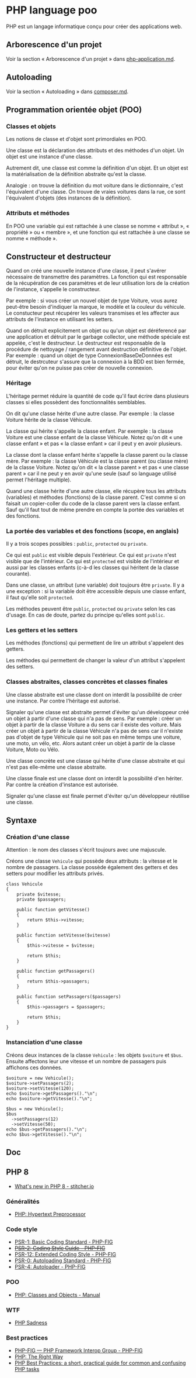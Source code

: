 # PHP language poo

PHP est un langage informatique conçu pour créer des applications web.

## Arborescence d'un projet

Voir la section « Arborescence d'un projet » dans [php-application.md](php-application.md).

## Autoloading

Voir la section « Autoloading » dans [composer.md](composer.md).

## Programmation orientée objet (POO)

### Classes et objets

Les notions de classe et d'objet sont primordiales en POO.

Une classe est la déclaration des attributs et des méthodes d'un objet.
Un objet est une instance d'une classe.

Autrement dit, une classe est comme la définition d'un objet.
Et un objet est la matérialisation de la définition abstraite qu'est la classe.

Analogie : on trouve la définition du mot voiture dans le dictionnaire, c'est l'équivalent d'une classe.
On trouve de vraies voitures dans la rue, ce sont l'équivalent d'objets (des instances de la définition).

### Attributs et méthodes

En POO une variable qui est rattachée à une classe se nomme « attribut », « propriété » ou « membre », et une fonction qui est rattachée à une classe se nomme « méthode ».

## Constructeur et destructeur

Quand on créé une nouvelle instance d'une classe, il peut s'avérer nécessaire de transmettre des paramètres. La fonction qui est responsable de la récupération de ces paramètres et de leur utilisation lors de la création de l'instance, s'appelle le constructeur.

Par exemple : si vous créer un nouvel objet de type Voiture, vous aurez peut-être besoin d'indiquer la marque, le modèle et la couleur du véhicule. Le constucteur peut récupérer les valeurs transmises et les affecter aux attributs de l'instance en utilisant les setters.

Quand on détruit explicitement un objet ou qu'un objet est déréferencé par une application et détruit par le garbage collector, une méthode spéciale est appelée, c'est le destructeur. Le destructeur est responsable de la procédure de nettoyage / rangement avant destruction définitive de l'objet. Par exemple : quand un objet de type ConnexionBaseDeDonnées est détruit, le destrcuteur s'assure que la connexion à la BDD est bien fermée, pour éviter qu'on ne puisse pas créer de nouvelle connexion.

### Héritage

L'héritage permet réduire la quantité de code qu'il faut écrire dans plusieurs classes si elles possèdent des fonctionnalités semblables.

On dit qu'une classe hérite d'une autre classe. Par exemple : la classe Voiture hérite de la classe Véhicule.

La classe qui hérite s'appelle la classe enfant. Par exemple : la classe Voiture est une classe enfant de la classe Véhicule. Notez qu'on dit « une classe enfant » et pas « la classe enfant » car il peut y en avoir plusieurs.

La classe dont la classe enfant hérite s'appelle la classe parent ou la classe mère. Par exemple : la classe Véhicule est la classe parent (ou classe mère) de la classe Voiture. Notez qu'on dit « la classe parent » et pas « une classe parent » car il ne peut y en avoir qu'une seule (sauf so language utilisé permet l'héritage multiple).

Quand une classe hérite d'une autre classe, elle récupère tous les attributs (variables) et méthodes (fonctions) de la classe parent. C'est comme si on faisait un copier-coller du code de la classe parent vers la classe enfant. Sauf qu'il faut tout de même prendre en compte la portée des variables et des fonctions.

### La portée des variables et des fonctions (scope, en anglais)

Il y a trois scopes possibles : `public`, `protected` ou `private`.

Ce qui est `public` est visible depuis l'extérieur.
Ce qui est `private` n'est visible que de l'intérieur.
Ce qui est `protected` est visible de l'intérieur et aussi par les classes enfants (c-à-d les classes qui héritent de la classe courante).

Dans une classe, un attribut (une variable) doit toujours être `private`.
Il y a une exception : si la variable doit être accessible depuis une classe enfant, il faut qu'elle soit `protected`.

Les méthodes peuvent être `public`, `protected` ou `private` selon les cas d'usage.
En cas de doute, partez du principe qu'elles sont `public`.

### Les getters et les setters

Les méthodes (fonctions) qui permettent de lire un attribut s'appelent des getters.

Les méthodes qui permettent de changer la valeur d'un attribut s'appelent des setters.

### Classes abstraites, classes concrètes et classes finales

Une classe abstraite est une classe dont on interdit la possibilité de créer une instance. Par contre l'héritage est autorisé.

Signaler qu'une classe est abstraite permet d'éviter qu'un développeur créé un objet à partir d'une classe qui n'a pas de sens. Par exemple : créer un objet à partir de la classe Voiture a du sens car il existe des voiture. Mais créer un objet à partir de la classe Véhicule n'a pas de sens car il n'existe pas d'objet de type Véhicule qui ne soit pas en même temps une voiture, une moto, un vélo, etc. Alors autant créer un objet à partir de la classe Voiture, Moto ou Vélo.

Une classe concrète est une classe qui hérite d'une classe abstraite et qui n'est pas elle-même une classe abstraite.

Une classe finale est une classe dont on interdit la possibilité d'en hériter. Par contre la création d'instance est autorisée.

Signaler qu'une classe est finale permet d'éviter qu'un développeur réutilise une classe.

## Syntaxe

### Création d'une classe

Attention : le nom des classes s'écrit toujours avec une majuscule.

Créons une classe `Vehicule` qui possède deux attributs : la vitesse et le nombre de passagers.
La classe possède également des getters et des setters pour modifier les attributs privés.

    class Vehicule
    {
        private $vitesse;
        private $passagers;

        public function getVitesse()
        {
            return $this->vitesse;
        }

        public function setVitesse($vitesse)
        {
            $this->vitesse = $vitesse;

            return $this;
        }

        public function getPassagers()
        {
            return $this->passagers;
        }

        public function setPassagers($passagers)
        {
            $this->passagers = $passagers;

            return $this;
        }
    }

### Instanciation d'une classe

Créons deux instances de la classe `Vehicule` : les objets `$voiture` et `$bus`.
Ensuite affectons leur une vitesse et un nombre de passagers puis affichons ces données.

    $voiture = new Vehicule();
    $voiture->setPassagers(2);
    $voiture->setVitesse(120);
    echo $voiture->getPassagers()."\n";
    echo $voiture->getVitesse()."\n";

    $bus = new Vehicule();
    $bus
      ->setPassagers(12)
      ->setVitesse(50);
    echo $bus->getPassagers()."\n";
    echo $bus->getVitesse()."\n";

## Doc

## PHP 8

- [What's new in PHP 8 - stitcher.io](https://stitcher.io/blog/new-in-php-8)

### Généralités

- [PHP: Hypertext Preprocessor](http://php.net/)

### Code style

- [PSR-1: Basic Coding Standard - PHP-FIG](https://www.php-fig.org/psr/psr-1/)
- <del>[PSR-2: Coding Style Guide - PHP-FIG](https://www.php-fig.org/psr/psr-2/)</del>
- [PSR-12: Extended Coding Style - PHP-FIG](https://www.php-fig.org/psr/psr-12/)
- [PSR-0: Autoloading Standard - PHP-FIG](https://www.php-fig.org/psr/psr-0/)
- [PSR-4: Autoloader - PHP-FIG](https://www.php-fig.org/psr/psr-4/)

### POO

- [PHP: Classes and Objects - Manual](https://www.php.net/manual/en/language.oop5.php)

### WTF

- [PHP Sadness](http://phpsadness.com/)

### Best practices

- [PHP-FIG — PHP Framework Interop Group - PHP-FIG](https://www.php-fig.org/)
- [PHP: The Right Way](http://www.phptherightway.com/)
- [PHP Best Practices: a short, practical guide for common and confusing PHP tasks](https://phpbestpractices.org/)

